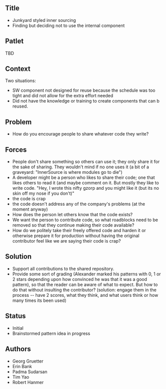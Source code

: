 ## Title

- Junkyard styled inner sourcing
- Finding but deciding not to use the internal component

## Patlet

TBD

## Context

Two situations:

- SW component not designed for reuse because the schedule was too tight and did not allow for the extra effort needed
- Did not have the knowledge or training to create components that can b reused.

## Problem

- How do you encourage people to share whatever code they write?

## Forces

- People don't share something so others can use it; they only share it for the sake of sharing. They wouldn't mind if no one uses it (a bit of a graveyard: "InnerSource is where modules go to die")
- A developer might be a person who likes to share their code; one that likes others to read it (and maybe comment on it. But mostly they like to write code. "Hey, I wrote this nifty gzorp and you might like it (but its no skin off my nose if you don't)"
- the code is crap
- the code doesn't address any of the company's problems (at the moment anyway)
- How does the person let others know that the code exists?
- We want the person to contribute code, so what roadblocks need to be removed so that they continue making their code available?
- How do we politely take their freely offered code and harden it or otherwise prepare it for production without having the original contributor feel like we are saying their code is crap?

## Solution

- Support all contributions to the shared repository.
- Provide some sort of grading (Alexander marked his patterns with 0, 1 or 2 stars depending upon how convinced he was that it was a good pattern), so that the reader can be aware of what to expect. But how to do that without insulting the contributor? (solution: engage them in the process -- have 2 scores, what they think, and what users think or how many times its been used)

## Status

- Initial
- Brainstormed pattern idea in progress

## Authors

- Georg Gruetter
- Erin Bank
- Padma Sudarsan
- Tim Yao
- Robert Hanmer

